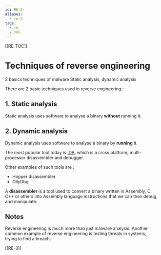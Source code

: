 ```yaml
---
id: RE-2
aliases:
  - re-2
tags:
  - re
  - x86
---
```


[[RE-TOC]]

# Techniques of reverse engineering

2 basics techniques of malware
Static analysis, dynamic analysis

There are 2 basic techniques used in reverse engineering :

## 1. Static analysis

Static analysis uses software to analyse a binary **without** running it.

## 2. Dynamic analysis

Dynamic analysis uses software to analyse a binary by **running** it.

The most popular tool today is [IDA](https://hex-rays.com/ida-free), which is a cross platform, multi-processor disassembler and debugger.

Other examples of such tools are :

- Hopper disassembler
- OllyDbg

A **disassembler** is a tool used to convert a binary written in Assembly, C, C++ or others into Assembly language instructions that we can then debug and manipulate.

## Notes

Reverse engineering is much more than just malware analysis. Another common example of reverse engineering is testing threats in systems, trying to find a breach.

[[RE-3]]
